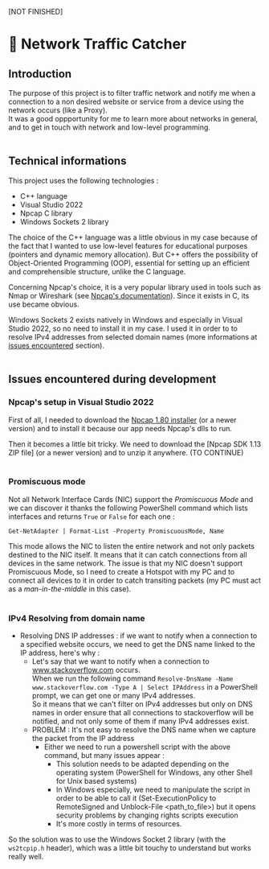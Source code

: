 [NOT FINISHED]

# 🛜 Network Traffic Catcher

## Introduction

The purpose of this project is to filter traffic network and notify me when a connection to a non desired website or service from a device using the network occurs (like a Proxy).\
It was a good oppportunity for me to learn more about networks in general, and to get in touch with network and low-level programming.
<br/>
<br/>

## Technical informations

This project uses the following technologies :
- C++ language
- Visual Studio 2022
- Npcap C library
- Windows Sockets 2 library

The choice of the C++ language was a little obvious in my case because of the fact that I wanted to use low-level features for educational purposes (pointers and dynamic memory allocation). But C++ offers the possibility of Object-Oriented Programming (OOP), essential for setting up an efficient and comprehensible structure, unlike the C language.

Concerning Npcap's choice, it is a very popular library used in tools such as Nmap or Wireshark (see [Npcap's documentation](https://npcap.com/)). Since it exists in C, its use became obvious.

Windows Sockets 2 exists natively in Windows and especially in Visual Studio 2022, so no need to install it in my case. I used it in order to to resolve IPv4 addresses from selected domain names (more informations at [issues encountered](#issues-encountered-during-development) section).
<br/>
<br/>

## Issues encountered during development

### Npcap's setup in Visual Studio 2022

First of all, I needed to download the [Npcap 1.80 installer](https://npcap.com/#download) (or a newer version) and to install it because our app needs Npcap's dlls to run.

Then it becomes a little bit tricky. We need to download the [Npcap SDK 1.13 ZIP file] (or a newer version) and to unzip it anywhere. (TO CONTINUE)
<br/>
<br/>

### Promiscuous mode

Not all Network Interface Cards (NIC) support the <i>Promiscuous Mode</i> and we can discover it thanks the following PowerShell command which lists interfaces and returns `True` or `False` for each one :
```
Get-NetAdapter | Format-List -Property PromiscuousMode, Name
```

This mode allows the NIC to listen the entire network and not only packets destined to the NIC itself. It means that it can catch connections from all devices in the same network. The issue is that my NIC doesn't support Promiscuous Mode, so I need to create a Hotspot with my PC and to connect all devices to it in order to catch transiting packets (my PC must act as a <i>man-in-the-middle</i> in this case).
<br/>
<br/>

### IPv4 Resolving from domain name

- Resolving DNS IP addresses : if we want to notify when a connection to a specified website occurs, we need to get the DNS name linked to the IP address, here's why :
  - Let's say that we want to notify when a connection to www.stackoverflow.com occurs.\
      When we run the following command `Resolve-DnsName -Name www.stackoverflow.com -Type A | Select IPAddress` in a PowerShell prompt, we can get one or many     IPv4 addresses.\
      So it means that we can't filter on IPv4 addresses but only on DNS names in order ensure that all connections to stackoverflow will be notified, and not only some of them if many IPv4 addresses exist.
  - PROBLEM : It's not easy to resolve the DNS name when we capture the packet from the IP address
      - Either we need to run a powershell script with the above command, but many issues appear :
        - This solution needs to be adapted depending on the operating system (PowerShell for Windows, any other Shell for Unix based systems)
        - In Windows especially, we need to manipulate the script in order to be able to call it (Set-ExecutionPolicy to RemoteSigned and Unblock-File <path_to_file>) but it opens security problems by changing rights scripts execution
        - It's more costly in terms of resources.

So the solution was to use the Windows Socket 2 library (with the `ws2tcpip.h` header), which was a little bit touchy to understand but works really well.
